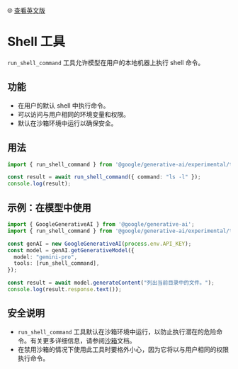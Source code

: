 🌐 [查看英文版](../../../../docs/tools/shell.md)

# Shell 工具

`run_shell_command` 工具允许模型在用户的本地机器上执行 shell 命令。

## 功能

-   在用户的默认 shell 中执行命令。
-   可以访问与用户相同的环境变量和权限。
-   默认在沙箱环境中运行以确保安全。

## 用法

```typescript
import { run_shell_command } from '@google/generative-ai/experimental/tools';

const result = await run_shell_command({ command: "ls -l" });
console.log(result);
```

## 示例：在模型中使用

```typescript
import { GoogleGenerativeAI } from '@google/generative-ai';
import { run_shell_command } from '@google/generative-ai/experimental/tools';

const genAI = new GoogleGenerativeAI(process.env.API_KEY);
const model = genAI.getGenerativeModel({
  model: "gemini-pro",
  tools: [run_shell_command],
});

const result = await model.generateContent("列出当前目录中的文件。");
console.log(result.response.text());
```

## 安全说明

-   `run_shell_command` 工具默认在沙箱环境中运行，以防止执行潜在的危险命令。有关更多详细信息，请参阅[沙箱](../sandbox.md)文档。
-   在禁用沙箱的情况下使用此工具时要格外小心，因为它将以与用户相同的权限执行命令。